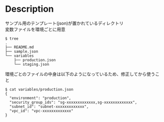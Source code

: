 # Description
サンプル用のテンプレート(json)が置かれているディレクトリ  
変数ファイルを環境ごとに用意

```
$ tree
.
├── README.md
├── sample.json
└── variables
    ├── production.json
    └── staging.json
```

環境ごとのファイルの中身は以下のようになっているため、修正してから使うこと
```
$ cat variables/production.json 
{
  "environment": "production",
  "security_group_ids": "sg-xxxxxxxxxxxxx,sg-xxxxxxxxxxxxx",
  "subnet_id": "subnet-xxxxxxxxxxxxx",
  "vpc_id": "vpc-xxxxxxxxxxxxx"
}
```